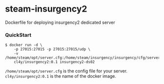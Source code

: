 # steam-insurgency2
Dockerfile for deploying insurgency2 dedicated server

### QuickStart

```shell
$ docker run -d \
	-p 27015:27015 -p 27015:27015/udp \
	-v /home/steam/opt/server.cfg:/home/steam/insurgency/insurgency/cfg/server.cfg 
	cl4y/insurgency2:0.1 insurgency2-ds02
```

`/home/steam/opt/server.cfg` is the config file for your server.
`cl4y/insurgency2:0.1` is the name of the docker image.
